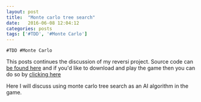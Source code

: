 ```yaml
---
layout: post
title:  "Monte carlo tree search"
date:   2016-06-08 12:04:12
categories: posts
tags: ['#TDD', '#Monte Carlo']
---
```

`#TDD #Monte Carlo`

This posts continues the discussion of my reversi project. Source code can [be found here](https://github.com/alan-conway/Reversi) and if you'd like to download and play the game then you can do so by [clicking here](https://ci.appveyor.com/api/projects/alan-conway/reversi/artifacts/Reversi.zip?branch=master&job=Configuration%3A+Release)

Here I will discuss using monte carlo tree search as an AI algorithm in the game.
